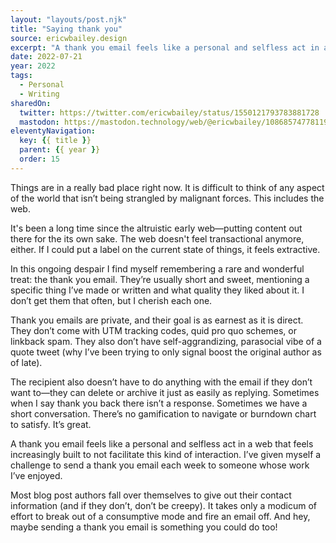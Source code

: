 ```yaml
---
layout: "layouts/post.njk"
title: "Saying thank you"
source: ericwbailey.design
excerpt: "A thank you email feels like a personal and selfless act in a web that feels increasingly built to not facilitate this kind of interaction"
date: 2022-07-21
year: 2022
tags:
  - Personal
  - Writing
sharedOn:
  twitter: https://twitter.com/ericwbailey/status/1550121793783881728
  mastodon: https://mastodon.technology/web/@ericwbailey/108685747781198503
eleventyNavigation:
  key: {{ title }}
  parent: {{ year }}
  order: 15
---
```


Things are in a really bad place right now. It is difficult to think of any aspect of the world that isn’t being strangled by malignant forces. This includes the web.

It's been a long time since the altruistic early web—putting content out there for the its own sake. The web doesn't feel transactional anymore, either. If I could put a label on the current state of things, it feels extractive.

In this ongoing despair I find myself remembering a rare and wonderful treat: the thank you email. They’re usually short and sweet, mentioning a specific thing I’ve made or written and what quality they liked about it. I don’t get them that often, but I cherish each one.

Thank you emails are private, and their goal is as earnest as it is direct. They don’t come with UTM tracking codes, quid pro quo schemes, or linkback spam. They also don’t have self-aggrandizing, parasocial vibe of a quote tweet (why I’ve been trying to only signal boost the original author as of late).

The recipient also doesn’t have to do anything with the email if they don’t want to—they can delete or archive it just as easily as replying. Sometimes when I say thank you back there isn’t a response. Sometimes we have a short conversation. There’s no gamification to navigate or burndown chart to satisfy. It’s great.

A thank you email feels like a personal and selfless act in a web that feels increasingly built to not facilitate this kind of interaction. I’ve given myself a challenge to send a thank you email each week to someone whose work I’ve enjoyed.

Most blog post authors fall over themselves to give out their contact information (and if they don’t, don’t be creepy). It takes only a modicum of effort to break out of a consumptive mode and fire an email off. And hey, maybe sending a thank you email is something you could do too!
